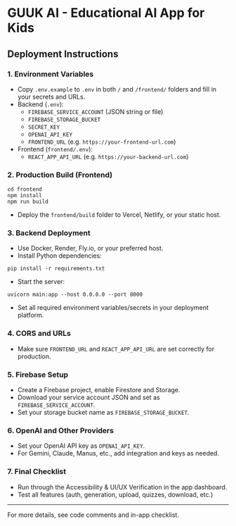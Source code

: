 # GUUK AI - Educational AI App for Kids

## Deployment Instructions

### 1. Environment Variables

- Copy `.env.example` to `.env` in both `/` and `/frontend/` folders and fill in your secrets and URLs.
- Backend (`.env`):
  - `FIREBASE_SERVICE_ACCOUNT` (JSON string or file)
  - `FIREBASE_STORAGE_BUCKET`
  - `SECRET_KEY`
  - `OPENAI_API_KEY`
  - `FRONTEND_URL` (e.g. `https://your-frontend-url.com`)
- Frontend (`frontend/.env`):
  - `REACT_APP_API_URL` (e.g. `https://your-backend-url.com`)

### 2. Production Build (Frontend)

```
cd frontend
npm install
npm run build
```
- Deploy the `frontend/build` folder to Vercel, Netlify, or your static host.

### 3. Backend Deployment

- Use Docker, Render, Fly.io, or your preferred host.
- Install Python dependencies:
```
pip install -r requirements.txt
```
- Start the server:
```
uvicorn main:app --host 0.0.0.0 --port 8000
```
- Set all required environment variables/secrets in your deployment platform.

### 4. CORS and URLs
- Make sure `FRONTEND_URL` and `REACT_APP_API_URL` are set correctly for production.

### 5. Firebase Setup
- Create a Firebase project, enable Firestore and Storage.
- Download your service account JSON and set as `FIREBASE_SERVICE_ACCOUNT`.
- Set your storage bucket name as `FIREBASE_STORAGE_BUCKET`.

### 6. OpenAI and Other Providers
- Set your OpenAI API key as `OPENAI_API_KEY`.
- For Gemini, Claude, Manus, etc., add integration and keys as needed.

### 7. Final Checklist
- Run through the Accessibility & UI/UX Verification in the app dashboard.
- Test all features (auth, generation, upload, quizzes, download, etc.)

---

For more details, see code comments and in-app checklist.
